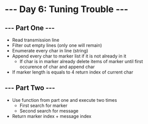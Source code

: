 # --- Day 6: Tuning Trouble ---

## --- Part One ---

- Read transmission line
- Filter out empty lines (only one will remain)
- Enumerate every char in line (string)
- Append every char to marker list if it is not already in it
  - If char is in marker already delete items of marker until first occurence of
    char and append char
- If marker length is equals to 4 return index of current char

## --- Part Two ---

- Use function from part one and execute two times
  - First search for marker
  - Second search for message
- Return marker index + message index
